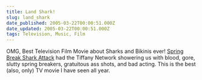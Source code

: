 ```yaml
---
title: Land Shark!
slug: land_shark
date_published: 2005-03-22T00:00:51.000Z
date_updated: 2005-03-22T00:00:51.000Z
tags: Television, Music, Film
---
```


OMG, Best Television Film Movie about Sharks and Bikinis ever! [Spring Break Shark Attack](http://www.tvgasm.com/archives/miscellaneous_tv/000635.html) had the Tiffany Network showering us with blood, gore, slutty spring breakers, gratuitous ass shots, and bad acting. This is the best (also, only) TV movie I have seen all year.
